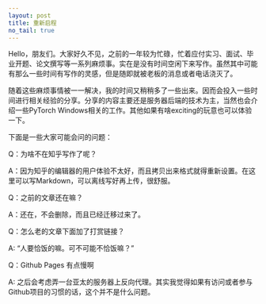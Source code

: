 ```yaml
---
layout: post
title: 重新启程
no_tail: true
---
```

Hello，朋友们。大家好久不见，之前的一年较为忙碌，忙着应付实习、面试、毕业开题、论文撰写等一系列麻烦事。实在是没有时间空闲下来写作。虽然其中可能有那么一些时间有写作的灵感，但是随即就被老板的消息或者电话浇灭了。

随着这些麻烦事情被一一解决，我的时间又稍稍多了一些出来。因而会投入一些时间进行相关经验的分享。分享的内容主要还是服务器后端的技术为主，当然也会介绍一些PyTorch Windows相关的工作。其他如果有啥exciting的玩意也可以体验一下。

下面是一些大家可能会问的问题：

Q：为啥不在知乎写作了呢？

A：因为知乎的编辑器的用户体验不太好，而且拷贝出来格式就得重新设置。在这里可以写Markdown，可以离线写好再上传，很舒服。

Q：之前的文章还在嘛？

A：还在，不会删除，而且已经迁移过来了。

Q：怎么老的文章下面加了打赏链接？

A: “人要恰饭的嘛。可不可能不恰饭嘛？”

Q：Github Pages 有点慢啊

A: 之后会考虑弄一台亚太的服务器上反向代理。其实我觉得如果有访问或者参与Github项目的习惯的话，这个并不是什么问题。
